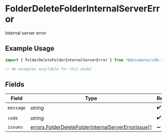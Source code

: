 # FolderDeleteFolderInternalServerError

Internal server error

## Example Usage

```typescript
import { FolderDeleteFolderInternalServerError } from "@documenso/sdk-typescript/models/errors";

// No examples available for this model
```

## Fields

| Field                                                                                                                    | Type                                                                                                                     | Required                                                                                                                 | Description                                                                                                              |
| ------------------------------------------------------------------------------------------------------------------------ | ------------------------------------------------------------------------------------------------------------------------ | ------------------------------------------------------------------------------------------------------------------------ | ------------------------------------------------------------------------------------------------------------------------ |
| `message`                                                                                                                | *string*                                                                                                                 | :heavy_check_mark:                                                                                                       | N/A                                                                                                                      |
| `code`                                                                                                                   | *string*                                                                                                                 | :heavy_check_mark:                                                                                                       | N/A                                                                                                                      |
| `issues`                                                                                                                 | [errors.FolderDeleteFolderInternalServerErrorIssue](../../models/errors/folderdeletefolderinternalservererrorissue.md)[] | :heavy_minus_sign:                                                                                                       | N/A                                                                                                                      |